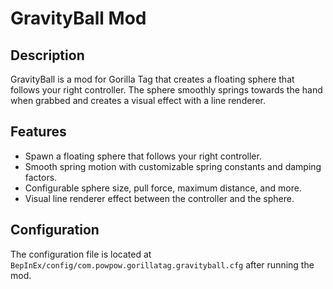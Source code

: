 # GravityBall Mod

## Description

GravityBall is a mod for Gorilla Tag that creates a floating sphere that follows your right controller. The sphere smoothly springs towards the hand when grabbed and creates a visual effect with a line renderer.

## Features

- Spawn a floating sphere that follows your right controller.
- Smooth spring motion with customizable spring constants and damping factors.
- Configurable sphere size, pull force, maximum distance, and more.
- Visual line renderer effect between the controller and the sphere.

## Configuration

The configuration file is located at `BepInEx/config/com.powpow.gorillatag.gravityball.cfg` after running the mod.
